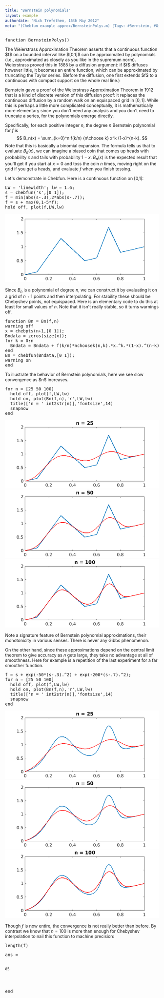 ```yaml
---
title: "Bernstein polynomials"
layout: example
authordate: "Nick Trefethen, 15th May 2012"
meta: "(Chebfun example approx/BernsteinPolys.m) [Tags: #Bernstein, #Gibbs, #Weierstrass, #binomial]"
---
```


<pre class="mcode-input">function BernsteinPolys()</pre>The Weierstrass Approximation Theorem asserts that a continuous function $f$ on a bounded interval like $[0,1]$ can be approximated by polynomials (i.e., approximated as closely as you like in the supremum norm). Weierstrass proved this in 1885 by a diffusion argument: if $f$ diffuses however little, it becomes an entire function, which can be approximated by truncating the Taylor series. (Before the diffusion, one first extends $f$ to a continuous with compact support on the whole real line.)

Bernstein gave a proof of the Weierstrass Approximation Theorem in 1912 that is a kind of discrete version of this diffusion proof: it replaces the continuous diffusion by a random walk on an equispaced grid in $[0,1]$.  While this is perhaps a little more complicated conceptually, it is mathematically more elementary since you don't need any analysis and you don't need to truncate a series, for the polynomials emerge directly.

Specifically, for each positive integer $n$, the degree $n$ Bernstein polynomial for $f$ is $$ B_n(x) = \sum_{k=0}^n f(k/n) {n\choose k} x^k (1-x)^{n-k}. $$ Note that this is basically a binomial expansion.  The formula tells us that to evaluate $B_n(x)$, we can imagine a biased coin that comes up heads with probability $x$ and tails with probability $1-x$. $B_n(x)$ is the expected result that you'll get if you start at $x=0$ and toss the coin $n$ times, moving right on the grid if you get a heads, and evaluate $f$ when you finish tossing.

Let's demonstrate in Chebfun.  Here is a continuous function on [0,1]:

<pre class="mcode-input">LW = 'linewidth'; lw = 1.6;
s = chebfun('s',[0 1]);
f = min(abs(s-.3),2*abs(s-.7));
f = s + max(0,1-5*f);
hold off, plot(f,LW,lw)</pre><img src="img/BernsteinPolys_01.png" alt="">

Since $B_n$ is a polynomial of degree $n$, we can construct it by evaluating it on a grid of $n+1$ points and then interpolating. For stability these should be Chebyshev points, not equispaced. Here is an elementary code to do this at least for small values of $n$. Note that it isn't really stable, so it turns warnings off.

<pre class="mcode-input">function Bn = Bn(f,n)
warning off
x = chebpts(n+1,[0 1]);
Bndata = zeros(size(x));
for k = 0:n
  Bndata = Bndata + f(k/n)*nchoosek(n,k).*x.^k.*(1-x).^(n-k);
end
Bn = chebfun(Bndata,[0 1]);
warning on
end</pre>To illustrate the behavior of Bernstein polynomials, here we see slow convergence as $n$ increases.

<pre class="mcode-input">for n = [25 50 100]
  hold off, plot(f,LW,lw)
  hold on, plot(Bn(f,n),'r',LW,lw)
  title(['n = ' int2str(n)],'fontsize',14)
  snapnow
end</pre><img src="img/BernsteinPolys_02.png" alt="">

<img src="img/BernsteinPolys_03.png" alt="">

<img src="img/BernsteinPolys_04.png" alt="">

Note a signature feature of Bernstein polynomial approximations, their monotonicity in various senses.  There is never any Gibbs phenomenon.

On the other hand, since these approximations depend on the central limit theorem to give accuracy as $n$ gets large, they take no advantage at all of smoothness.  Here for example is a repetition of the last experiment for a far smoother function.

<pre class="mcode-input">f = s + exp(-50*(s-.3).^2) + exp(-200*(s-.7).^2);
for n = [25 50 100]
  hold off, plot(f,LW,lw)
  hold on, plot(Bn(f,n),'r',LW,lw)
  title(['n = ' int2str(n)],'fontsize',14)
  snapnow
end</pre><img src="img/BernsteinPolys_05.png" alt="">

<img src="img/BernsteinPolys_06.png" alt="">

<img src="img/BernsteinPolys_07.png" alt="">

Though $f$ is now entire, the convergence is not really better than before.  By contrast we know that $n=100$ is more than enough for Chebyshev interpolation to nail this function to machine precision:

<pre class="mcode-input">length(f)</pre><pre class="mcode-output">ans =
    85
</pre><pre class="mcode-input">end</pre>